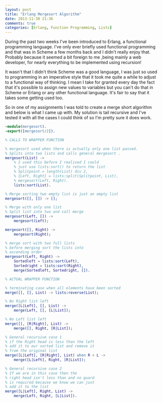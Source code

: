 ```yaml
---
layout: post
title: "Erlang Mergesort Algorithm"
date: 2013-11-30 21:36
comments: true
categories: [Erlang, Function Programming, Lists]
---
```


During the past two weeks I've been introduced to Erlang, a functional programming language. I've only ever briefly used functional programming and that was in Scheme
a few months back and I didn't really enjoy that. Probably because it seemed a bit foreign to me ,being mainly a web developer, for nearly everything to be implemented using recursion!

It wasn't that I didn't think Scheme was a good language, I was just so used to programming in an imperative style that it took me quite a while
to adjust to a functional way of thinking. I mean I take for granted every day the fact that it's possible to assign new values to variables but you
can't do that in Scheme or Erlang or any other functional language. It's fair to say that it takes some getting used too.

So in one of my assignments I was told to create a merge short algorithm and below is what I came up with. My solution is tail recursive
and I've tested it with all the cases I could think of so I'm pretty sure it does work.

``` erlang Erlang Merge Sort
-module(mergesort).
-export([mergesort/2]).

% CALLS TO WRAPPER FUNCTION

% mergesort used when there is actually only one list passed.
% Splits into two lists and calls general mergesort .
mergesort(List) ->
    % I used this before I realised I could
    % just use lists:sort() to return the list
    % Splitpoint = length(List) div 2,
    % {Left, Right} = lists:split(Splitpoint, List),
    % mergesort(Left, Right).
    lists:sort(List).

% Merge sorting two empty list is just an empty list
mergesort([], []) -> [];

% Merge with only one list
% Split list into two and call merge
mergesort(Left, []) ->
    mergesort(Left);

mergesort([], Right) ->
    mergesort(Right);

% merge sort with two full lists
% before merging sort the lists into
% ascending order
mergesort(Left, Right) ->
    Sortedleft = lists:sort(Left),
    Sortedright = lists:sort(Right),
    merge(Sortedleft, Sortedright, []).

% ACTUAL WRAPPER FUNCTION

% terminating case when all elements have been sorted
merge([], [], List) -> lists:reverse(List);

% No Right list left
merge([L|Left], [], List) ->
    merge(Left, [], [L|List]);

% No Left list left
merge([], [R|Right], List) ->
    merge([], Right, [R|List]);

% General recursive case 1
% if the Right head is less than the left
% add it to our sorted list and remove it
% from the original list
merge([L|Left], [R|Right], List) when R < L ->
    merge([L|Left], Right, [R|List]);

% General recursive case 2
% If we are in this case then the
% right head isn't less than and no guard
% is required because we know we can just
% add it to the list
merge([L|Left], Right, List) ->
    merge(Left, Right, [L|List]).
```

